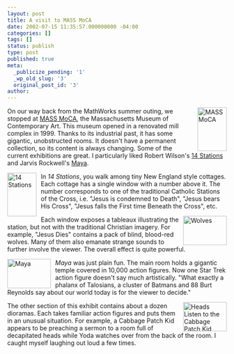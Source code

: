 ```yaml
---
layout: post
title: A visit to MASS MoCA
date: 2002-07-15 11:35:57.000000000 -04:00
categories: []
tags: []
status: publish
type: post
published: true
meta:
  _publicize_pending: '1'
  _wp_old_slug: '3'
  original_post_id: '3'
author: 
---
```

<a href="http://www.flickr.com/photos/matthewsim/2638198844/" title="MASS MoCA by matthewsim, on Flickr"><img src="http://farm4.static.flickr.com/3188/2638198844_b870bff047_t.jpg" width="67" height="100" alt="MASS MoCA" style="margin-left:10px;" align="right" /></a>On our way back from the MathWorks summer outing, we stopped at <a href="http://www.massmoca.org/">MASS MoCA</a>, the Massachusetts Museum of Contemporary Art.  This museum opened in a renovated mill complex in 1999.  Thanks to its industrial past, it has some gigantic, unobstructed rooms.  It doesn't have a permanent collection, so its content is always changing.  Some of the current exhibitions are great.  I particularly liked Robert Wilson's <a href="http://www.massmoca.org/visual_arts/index2.html#wilson">14 Stations</a> and Jarvis Rockwell's <a href="http://www.massmoca.org/visual_arts/index2.html#jarvis">Maya</a>. 

<a href="http://www.flickr.com/photos/matthewsim/2638199256/" title="14 Stations by matthewsim, on Flickr"><img src="http://farm4.static.flickr.com/3277/2638199256_263aec7ae4_t.jpg" width="67" height="100" alt="14 Stations" align="left" style="margin-right:10px;" /></a>In <i>14 Stations</i>, you walk among tiny New England style cottages.  Each cottage has a single window with a number above it.  The number corresponds to one of the traditional Catholic Stations of the Cross, i.e. "Jesus is condemned to Death", "Jesus bears His Cross", "Jesus falls the First time Beneath the Cross", etc.

<a href="http://www.flickr.com/photos/matthewsim/2637369773/" title="Wolves by matthewsim, on Flickr"><img src="http://farm4.static.flickr.com/3028/2637369773_bd17480085_t.jpg" width="100" height="67" alt="Wolves" align="right" style="margin-left:10px;" /></a>Each window exposes a tableaux illustrating the station, but not with the traditional Christian imagery.  For example, "Jesus Dies" contains a pack of blind, blood-red wolves.  Many of them also emanate strange sounds to further involve the viewer.  The overall effect is quite powerful.

<a href="http://www.flickr.com/photos/matthewsim/2638199962/" title="Maya by matthewsim, on Flickr"><img src="http://farm4.static.flickr.com/3044/2638199962_196d6646b5_t.jpg" width="100" height="67" alt="Maya" align="left" style="margin-right:10px;" /></a><i>Maya</i> was just plain fun.  The main room holds a gigantic temple covered in 10,000 action figures.  Now one Star Trek action figure doesn't say much artistically.  "What exactly a phalanx of Talosians, a cluster of Batmans and 88 Burt Reynolds say about our world today is for the viewer to decide."

<a href="http://www.flickr.com/photos/matthewsim/2638199460/" title="Heads Listen to the Cabbage Patch Kid by matthewsim, on Flickr"><img src="http://farm4.static.flickr.com/3104/2638199460_73be43883c_t.jpg" width="100" height="67" alt="Heads Listen to the Cabbage Patch Kid" align="right" style="margin-left:10px;" /></a>The other section of this exhibit contains about a dozen dioramas. Each takes familiar action figures and puts them in an unusual situation.  For example, a Cabbage Patch Kid appears to be preaching a sermon to a room full of decapitated heads while Yoda watches over from the back of the room.  I caught myself laughing out loud a few times.
